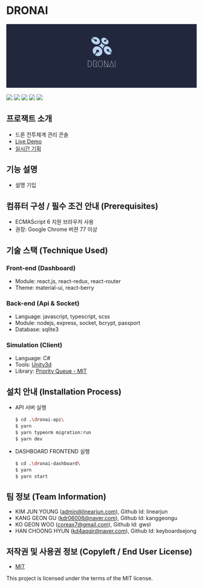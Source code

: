 # DRONAI

![](https://github.com/osamhack2021/app_web_dronai_62bn/blob/3af0d4a39b5353f4054cd5a518ac02a18db99172/WEB/logo-images/twitter_header_photo_2.png)

[![](https://img.shields.io/github/contributors/osamhack2021/app_web_dronai_62bn.svg?style=for-the-badge)](https://github.com/osamhack2021/app_web_dronai_62bn/graphs/contributors) [![](https://img.shields.io/github/forks/osamhack2021/app_web_dronai_62bn.svg?style=for-the-badge)](https://github.com/osamhack2021/app_web_dronai_62bn/network/members) [![](https://img.shields.io/github/stars/osamhack2021/app_web_dronai_62bn.svg?style=for-the-badge)](https://github.com/osamhack2021/app_web_dronai_62bn/stargazers) [![](https://img.shields.io/github/issues/osamhack2021/app_web_dronai_62bn.svg?style=for-the-badge)](https://github.com/osamhack2021/app_web_dronai_62bn/issues) [![](https://img.shields.io/github/license/osamhack2021/app_web_dronai_62bn.svg?style=for-the-badge)](https://github.com/osamhack2021/app_web_dronai_62bn/blob/master/license.md)

## 프로잭트 소개

* 드론 전투체계 관리 콘솔
* [Live Demo](https://dronai.linearjun.com)
* [실시간 기획](https://dronai.notion.site/dronai/DRONAI-44534bc31aac4efaa2b24e3480d71581)

## 기능 설명

* 설명 기입

## 컴퓨터 구성 / 필수 조건 안내 \(Prerequisites\)

* ECMAScript 6 지원 브라우저 사용
* 권장: Google Chrome 버젼 77 이상

## 기술 스택 \(Technique Used\)

### Front-end \(Dashboard\)

* Module: react.js, react-redux, react-router
* Theme: material-ui, react-berry

### Back-end \(Api & Socket\)

* Language: javascript, typescript, scss
* Module: nodejs, express, socket, bcrypt, passport
* Database: sqlite3

### Simulation \(Client\)

* Language: C\#
* Tools: [Unity3d](https://unity.com)
* Library: [Priority Queue - MIT](https://github.com/BlueRaja/High-Speed-Priority-Queue-for-C-Sharp)

## 설치 안내 \(Installation Process\)

* API 서버 실행

  ```bash
  $ cd .\dronai-api\
  $ yarn
  $ yarn typeorm migration:run
  $ yarn dev
  ```

* DASHBOARD FRONTEND 실행

  ```bash
  $ cd .\dronai-dashboard\
  $ yarn
  $ yarn start
  ```

## 팀 정보 \(Team Information\)

* KIM JUN YOUNG \(admin@linearjun.com\), Github Id: linearjun
* KANG GEON GU \(kdr06006@naver.com\), Github Id: kanggeongu
* KO GEON WOO \(coreax7@gmail.com\), Github Id: gwsl 
* HAN CHOONG HYUN \(kd4aqqjr@naver.com\), Github Id: keyboardsejong

## 저작권 및 사용권 정보 \(Copyleft / End User License\)

* [MIT](https://github.com/osam2020-WEB/Sample-ProjectName-TeamName/blob/master/license.md)

This project is licensed under the terms of the MIT license.

